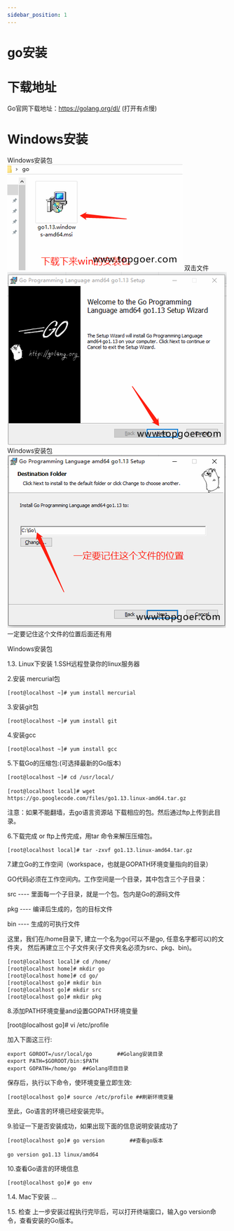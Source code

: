 ```yaml
---
sidebar_position: 1
---
```

# go安装

# 下载地址
Go官网下载地址：https://golang.org/dl/ (打开有点慢)
# Windows安装
Windows安装包
![avatar](./imgs/1.png)
双击文件
![avatar](./imgs/2.png)
Windows安装包
![avatar](./imgs/3.png)
一定要记住这个文件的位置后面还有用

Windows安装包

1.3. Linux下安装
1.SSH远程登录你的linux服务器

2.安装 mercurial包
```shell
[root@localhost ~]# yum install mercurial
```
3.安装git包
```shell
[root@localhost ~]# yum install git
```
4.安装gcc
```shell
[root@localhost ~]# yum install gcc
```
5.下载Go的压缩包:(可选择最新的Go版本)
```shell
[root@localhost ~]# cd /usr/local/

[root@localhost local]# wget https://go.googlecode.com/files/go1.13.linux-amd64.tar.gz
```
注意：如果不能翻墙，去go语言资源站 下载相应的包。然后通过ftp上传到此目录。

6.下载完成 or ftp上传完成，用tar 命令来解压压缩包。
```shell
[root@localhost local]# tar -zxvf go1.13.linux-amd64.tar.gz
```
7.建立Go的工作空间（workspace，也就是GOPATH环境变量指向的目录）

GO代码必须在工作空间内。工作空间是一个目录，其中包含三个子目录：

src ---- 里面每一个子目录，就是一个包。包内是Go的源码文件

pkg ---- 编译后生成的，包的目标文件

bin ---- 生成的可执行文件

这里，我们在/home目录下, 建立一个名为go(可以不是go, 任意名字都可以)的文件夹， 然后再建立三个子文件夹(子文件夹名必须为src、pkg、bin)。
```shell
[root@localhost local]# cd /home/
[root@localhost home]# mkdir go
[root@localhost home]# cd go/
[root@localhost go]# mkdir bin
[root@localhost go]# mkdir src
[root@localhost go]# mkdir pkg
```
8.添加PATH环境变量and设置GOPATH环境变量

[root@localhost go]# vi /etc/profile

加入下面这三行:
```shell
export GOROOT=/usr/local/go        ##Golang安装目录
export PATH=$GOROOT/bin:$PATH
export GOPATH=/home/go  ##Golang项目目录
```
保存后，执行以下命令，使环境变量立即生效:
```
[root@localhost go]# source /etc/profile ##刷新环境变量
```
至此，Go语言的环境已经安装完毕。

9.验证一下是否安装成功，如果出现下面的信息说明安装成功了
```shell
[root@localhost go]# go version        ##查看go版本

go version go1.13 linux/amd64
```
10.查看Go语言的环境信息
```shell
[root@localhost go]# go env
```
1.4. Mac下安装
...

1.5. 检查
上一步安装过程执行完毕后，可以打开终端窗口，输入go version命令，查看安装的Go版本。